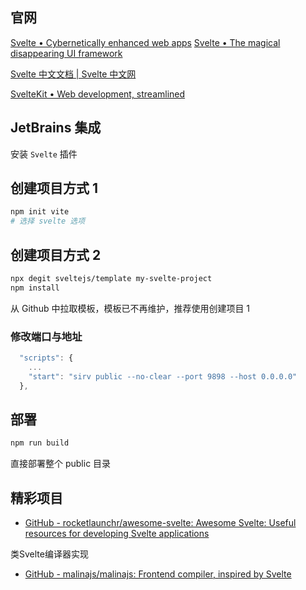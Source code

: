 ## 官网

[Svelte • Cybernetically enhanced web apps](https://svelte.dev/)
[Svelte • The magical disappearing UI framework](https://v2.svelte.dev/)

[Svelte 中文文档 | Svelte 中文网](https://www.svelte.cn/)

[SvelteKit • Web development, streamlined](https://kit.svelte.dev/)

## JetBrains 集成

安装 `Svelte` 插件

## 创建项目方式 1

```bash
npm init vite
# 选择 svelte 选项
```

## 创建项目方式 2

```bash
npx degit sveltejs/template my-svelte-project
npm install
```

从 Github 中拉取模板，模板已不再维护，推荐使用创建项目 1

### 修改端口与地址

```js
  "scripts": {
	...
    "start": "sirv public --no-clear --port 9898 --host 0.0.0.0"
  },
```

## 部署

```bash
npm run build
```

直接部署整个 public 目录

## 精彩项目

- [GitHub - rocketlaunchr/awesome-svelte: Awesome Svelte: Useful resources for developing Svelte applications](https://github.com/rocketlaunchr/awesome-svelte)

类Svelte编译器实现
- [GitHub - malinajs/malinajs: Frontend compiler, inspired by Svelte](https://github.com/malinajs/malinajs)